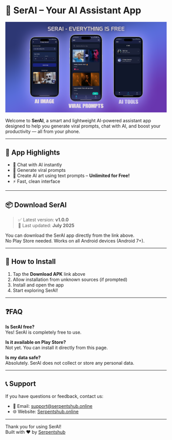 # 🤖 SerAI – Your AI Assistant App

![SerAI Logo](https://raw.githubusercontent.com/SerpentAspyra/Serai/refs/heads/main/SerAi.png)

Welcome to **SerAI**, a smart and lightweight AI-powered assistant app designed to help you generate viral prompts, chat with AI, and boost your productivity — all from your phone.

---

## 📱 App Highlights

- 💬 Chat with AI instantly  
- 🎯 Generate viral prompts  
- 🎨 Create AI art using text prompts – **Unlimited for Free!**  
- ⚡ Fast, clean interface  

---

## 📦 Download SerAI

> ✅ Latest version: **v1.0.0**  
> 📅 Last updated: **July 2025**

You can download the SerAI app directly from the link above.  
No Play Store needed. Works on all Android devices (Android 7+).

---

## 🚀 How to Install

1. Tap the **Download APK** link above  
2. Allow installation from unknown sources (if prompted)  
3. Install and open the app  
4. Start exploring SerAI!  

---

## ❓FAQ

**Is SerAI free?**  
Yes! SerAI is completely free to use.

**Is it available on Play Store?**  
Not yet. You can install it directly from this page.

**Is my data safe?**  
Absolutely. SerAI does not collect or store any personal data.

---

## 📞 Support

If you have questions or feedback, contact us:  
- 📧 Email: [support@serpentshub.online](mailto:support@serpentshub.online)  
- 🌐 Website: [Serpentshub.online](https://serpentshub.online)

---

Thank you for using SerAI!  
Built with ❤️ by [Serpentshub](https://serpentshub.online)
